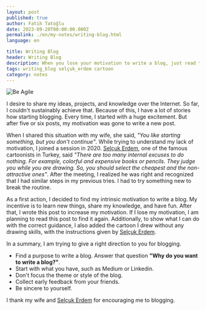 ```yaml
---
layout: post
published: true
author: Fatih Tatoğlu
date: 2023-09-20T00:00:00.000Z
permalink: ./en/my-notes/writing-blog.html
language: en

title: Writing Blog
header: Writing Blog
description: When you lose your motivation to write a blog, just read that post.
tags: writing_blog selçuk_erdem cartoon
category: notes
---
```


![Be Agile](../../image/be-agile-cartoon.jpg "Be Agile by Fatih Tatoğlu")

I desire to share my ideas, projects, and knowledge over the Internet. So far, I couldn't sustainably achieve that. Because of this, I have a lot of stories how starting blogging. Every time, I started with a huge excitement. But after five or six posts, my motivation was gone to write a new post.

When I shared this situation with my wife, she said, *"You like starting something, but you don't continue"*. While trying to understand my lack of motivation, I joined a session in 2020. [Selçuk Erdem](https://twitter.com/selcukerdem "Selçuk Erdem (@selcukerdem) / Twitter"), one of the famous cartoonists in Turkey, said *"There are too many internal excuses to do nothing. For example, colorful and expensive books or pencils. They judge you while you are drawing. So, you should select the cheapest and the non-attractive ones"*. After the meeting, I realized he was right and recognized that I had similar steps in my previous tries. I had to try something new to break the routine.

As a first action, I decided to find my intrinsic motivation to write a blog. My incentive is to learn new things, share my knowledge, and have fun. After that, I wrote this post to increase my motivation. If I lose my motivation, I am planning to read this post to find it again. Additionally, to show what I can do with the correct guidance, I also added the cartoon I drew without any drawing skills, with the instructions given by [Selçuk Erdem](https://twitter.com/selcukerdem "Selçuk Erdem (@selcukerdem) / Twitter").

In a summary, I am trying to give a right direction to you for blogging.

- Find a purpose to write a blog. Answer that question **"Why do you want to write a blog?"**.
- Start with what you have, such as Medium or Linkedin.
- Don't focus the theme or style of the blog.
- Collect early feedback from your friends.
- Be sincere to yourself.

I thank my wife and [Selçuk Erdem](https://twitter.com/selcukerdem "Selçuk Erdem (@selcukerdem) / Twitter") for encouraging me to blogging.
